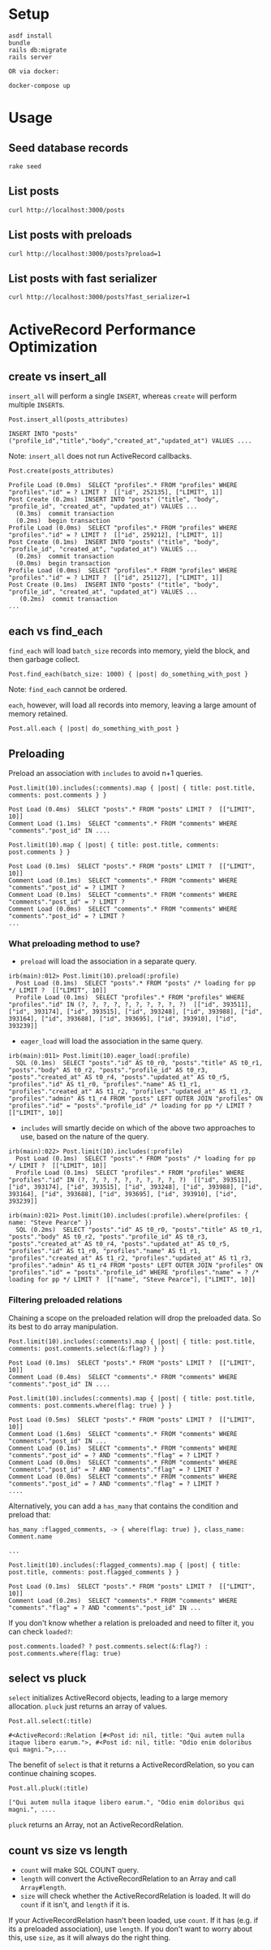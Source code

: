 # Setup

```
asdf install
bundle
rails db:migrate
rails server

OR via docker:

docker-compose up
```

# Usage

## Seed database records

`rake seed`

## List posts

`curl http://localhost:3000/posts`

## List posts with preloads

`curl http://localhost:3000/posts?preload=1`

## List posts with fast serializer

`curl http://localhost:3000/posts?fast_serializer=1`

# ActiveRecord Performance Optimization

## create vs insert_all

`insert_all` will perform a single `INSERT`, whereas `create` will perform multiple `INSERT`s.

```
Post.insert_all(posts_attributes)

INSERT INTO "posts" ("profile_id","title","body","created_at","updated_at") VALUES ....
```

Note: `insert_all` does not run ActiveRecord callbacks.


```
Post.create(posts_attributes)

Profile Load (0.0ms)  SELECT "profiles".* FROM "profiles" WHERE "profiles"."id" = ? LIMIT ?  [["id", 252135], ["LIMIT", 1]]
Post Create (0.2ms)  INSERT INTO "posts" ("title", "body", "profile_id", "created_at", "updated_at") VALUES ...
  (0.3ms)  commit transaction
  (0.2ms)  begin transaction
Profile Load (0.0ms)  SELECT "profiles".* FROM "profiles" WHERE "profiles"."id" = ? LIMIT ?  [["id", 259212], ["LIMIT", 1]]
Post Create (0.1ms)  INSERT INTO "posts" ("title", "body", "profile_id", "created_at", "updated_at") VALUES ...
  (0.2ms)  commit transaction
  (0.0ms)  begin transaction
Profile Load (0.0ms)  SELECT "profiles".* FROM "profiles" WHERE "profiles"."id" = ? LIMIT ?  [["id", 251127], ["LIMIT", 1]]
Post Create (0.1ms)  INSERT INTO "posts" ("title", "body", "profile_id", "created_at", "updated_at") VALUES ...
   (0.2ms)  commit transaction
...
```

## each vs find_each

`find_each` will load `batch_size` records into memory, yield the block, and then garbage collect.

```
Post.find_each(batch_size: 1000) { |post| do_something_with_post }
```

Note: `find_each` cannot be ordered.

`each`, however, will load all records into memory, leaving a large amount of memory retained.

```
Post.all.each { |post| do_something_with_post }
```

## Preloading

Preload an association with `includes` to avoid n+1 queries.

```
Post.limit(10).includes(:comments).map { |post| { title: post.title, comments: post.comments } }

Post Load (0.4ms)  SELECT "posts".* FROM "posts" LIMIT ?  [["LIMIT", 10]]
Comment Load (1.1ms)  SELECT "comments".* FROM "comments" WHERE "comments"."post_id" IN ....
```

```
Post.limit(10).map { |post| { title: post.title, comments: post.comments } }

Post Load (0.1ms)  SELECT "posts".* FROM "posts" LIMIT ?  [["LIMIT", 10]]
Comment Load (0.1ms)  SELECT "comments".* FROM "comments" WHERE "comments"."post_id" = ? LIMIT ? 
Comment Load (0.1ms)  SELECT "comments".* FROM "comments" WHERE "comments"."post_id" = ? LIMIT ?
Comment Load (0.0ms)  SELECT "comments".* FROM "comments" WHERE "comments"."post_id" = ? LIMIT ?
...
```

### What preloading method to use?

* `preload` will load the association in a separate query.
```
irb(main):012> Post.limit(10).preload(:profile)
  Post Load (0.1ms)  SELECT "posts".* FROM "posts" /* loading for pp */ LIMIT ?  [["LIMIT", 10]]
  Profile Load (0.1ms)  SELECT "profiles".* FROM "profiles" WHERE "profiles"."id" IN (?, ?, ?, ?, ?, ?, ?, ?, ?, ?)  [["id", 393511], ["id", 393174], ["id", 393515], ["id", 393248], ["id", 393988], ["id", 393164], ["id", 393688], ["id", 393695], ["id", 393910], ["id", 393239]]
```
* `eager_load` will load the association in the same query.
```
irb(main):011> Post.limit(10).eager_load(:profile)
  SQL (0.1ms)  SELECT "posts"."id" AS t0_r0, "posts"."title" AS t0_r1, "posts"."body" AS t0_r2, "posts"."profile_id" AS t0_r3, "posts"."created_at" AS t0_r4, "posts"."updated_at" AS t0_r5, "profiles"."id" AS t1_r0, "profiles"."name" AS t1_r1, "profiles"."created_at" AS t1_r2, "profiles"."updated_at" AS t1_r3, "profiles"."admin" AS t1_r4 FROM "posts" LEFT OUTER JOIN "profiles" ON "profiles"."id" = "posts"."profile_id" /* loading for pp */ LIMIT ?  [["LIMIT", 10]]
```
* `includes` will smartly decide on which of the above two approaches to use, based on the nature of the query.
```
irb(main):022> Post.limit(10).includes(:profile)
  Post Load (0.1ms)  SELECT "posts".* FROM "posts" /* loading for pp */ LIMIT ?  [["LIMIT", 10]]
  Profile Load (0.1ms)  SELECT "profiles".* FROM "profiles" WHERE "profiles"."id" IN (?, ?, ?, ?, ?, ?, ?, ?, ?, ?)  [["id", 393511], ["id", 393174], ["id", 393515], ["id", 393248], ["id", 393988], ["id", 393164], ["id", 393688], ["id", 393695], ["id", 393910], ["id", 393239]]
```
```
irb(main):021> Post.limit(10).includes(:profile).where(profiles: { name: "Steve Pearce" })
  SQL (0.2ms)  SELECT "posts"."id" AS t0_r0, "posts"."title" AS t0_r1, "posts"."body" AS t0_r2, "posts"."profile_id" AS t0_r3, "posts"."created_at" AS t0_r4, "posts"."updated_at" AS t0_r5, "profiles"."id" AS t1_r0, "profiles"."name" AS t1_r1, "profiles"."created_at" AS t1_r2, "profiles"."updated_at" AS t1_r3, "profiles"."admin" AS t1_r4 FROM "posts" LEFT OUTER JOIN "profiles" ON "profiles"."id" = "posts"."profile_id" WHERE "profiles"."name" = ? /* loading for pp */ LIMIT ?  [["name", "Steve Pearce"], ["LIMIT", 10]]
```

### Filtering preloaded relations

Chaining a scope on the preloaded relation will drop the preloaded data. So its best to do array manipulation.

```
Post.limit(10).includes(:comments).map { |post| { title: post.title, comments: post.comments.select(&:flag?) } }

Post Load (0.1ms)  SELECT "posts".* FROM "posts" LIMIT ?  [["LIMIT", 10]]
Comment Load (0.4ms)  SELECT "comments".* FROM "comments" WHERE "comments"."post_id" IN ....
```

```
Post.limit(10).includes(:comments).map { |post| { title: post.title, comments: post.comments.where(flag: true) } }

Post Load (0.5ms)  SELECT "posts".* FROM "posts" LIMIT ?  [["LIMIT", 10]]
Comment Load (1.6ms)  SELECT "comments".* FROM "comments" WHERE "comments"."post_id" IN ...
Comment Load (0.1ms)  SELECT "comments".* FROM "comments" WHERE "comments"."post_id" = ? AND "comments"."flag" = ? LIMIT ? 
Comment Load (0.0ms)  SELECT "comments".* FROM "comments" WHERE "comments"."post_id" = ? AND "comments"."flag" = ? LIMIT ?
Comment Load (0.0ms)  SELECT "comments".* FROM "comments" WHERE "comments"."post_id" = ? AND "comments"."flag" = ? LIMIT ?
....
```

Alternatively, you can add a `has_many` that contains the condition and preload that:
```
has_many :flagged_comments, -> { where(flag: true) }, class_name: Comment.name

...

Post.limit(10).includes(:flagged_comments).map { |post| { title: post.title, comments: post.flagged_comments } }

Post Load (0.1ms)  SELECT "posts".* FROM "posts" LIMIT ?  [["LIMIT", 10]]
Comment Load (0.2ms)  SELECT "comments".* FROM "comments" WHERE "comments"."flag" = ? AND "comments"."post_id" IN ...
```

If you don't know whether a relation is preloaded and need to filter it, you can check `loaded?`:
```
post.comments.loaded? ? post.comments.select(&:flag?) : post.comments.where(flag: true)
```

## select vs pluck

`select` initializes ActiveRecord objects, leading to a large memory allocation. `pluck` just returns an array of values.

```
Post.all.select(:title)

#<ActiveRecord::Relation [#<Post id: nil, title: "Qui autem nulla itaque libero earum.">, #<Post id: nil, title: "Odio enim doloribus qui magni.">,...
```

The benefit of `select` is that it returns a ActiveRecordRelation, so you can continue chaining scopes.

```
Post.all.pluck(:title)

["Qui autem nulla itaque libero earum.", "Odio enim doloribus qui magni.", ....
```

`pluck` returns an Array, not an ActiveRecordRelation.

## count vs size vs length

* `count` will make SQL COUNT query.
* `length` will convert the ActiveRecordRelation to an Array and call `Array#length`.
* `size` will check whether the ActiveRecordRelation is loaded. It will do `count` if it isn't, and `length` if it is.

If your ActiveRecordRelation hasn't been loaded, use `count`. If it has (e.g. if its a preloaded association), use `length`.
If you don't want to worry about this, use `size`, as it will always do the right thing.